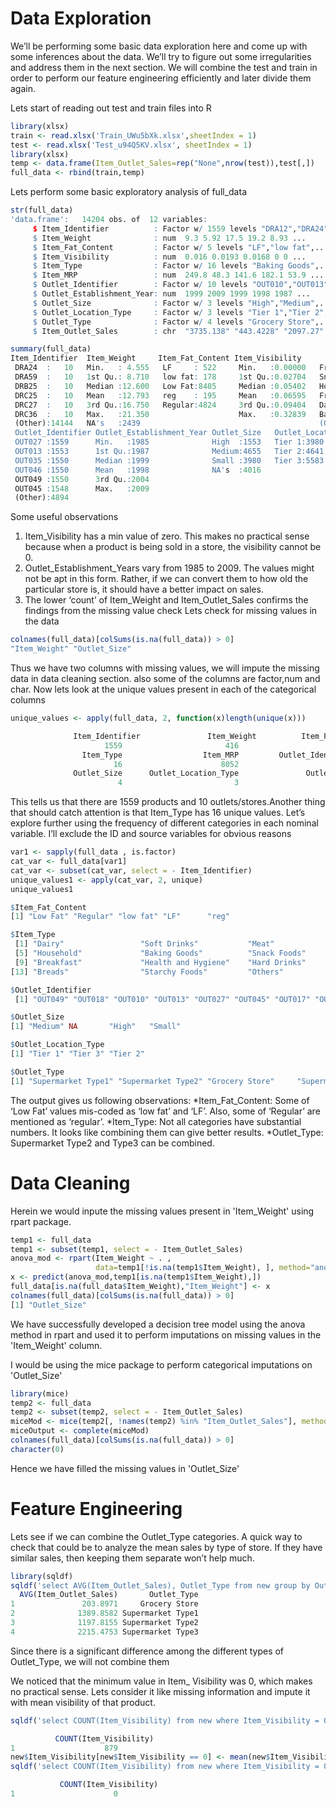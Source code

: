 # Data Exploration

We’ll be performing some basic data exploration here and come up with some inferences about the data. 
We’ll try to figure out some irregularities and address them in the next section. 
We will combine the test and train in order to perform our feature engineering  efficiently and later divide them again.

Lets start of reading out test and train files into R
```R
library(xlsx)
train <- read.xlsx('Train_UWu5bXk.xlsx',sheetIndex = 1)
test <- read.xlsx('Test_u94Q5KV.xlsx', sheetIndex = 1)
library(xlsx)
temp <- data.frame(Item_Outlet_Sales=rep("None",nrow(test)),test[,])
full_data <- rbind(train,temp)
```
Lets perform some basic exploratory analysis of full_data
```R
str(full_data)
'data.frame':	14204 obs. of  12 variables:
     $ Item_Identifier          : Factor w/ 1559 levels "DRA12","DRA24",..: 157 9 663 1122 1298 759 697 739 441 991 ...
     $ Item_Weight              : num  9.3 5.92 17.5 19.2 8.93 ...
     $ Item_Fat_Content         : Factor w/ 5 levels "LF","low fat",..: 3 5 3 5 3 5 5 3 5 5 ...
     $ Item_Visibility          : num  0.016 0.0193 0.0168 0 0 ...
     $ Item_Type                : Factor w/ 16 levels "Baking Goods",..: 5 15 11 7 10 1 14 14 6 6 ...
     $ Item_MRP                 : num  249.8 48.3 141.6 182.1 53.9 ...
     $ Outlet_Identifier        : Factor w/ 10 levels "OUT010","OUT013",..: 10 4 10 1 2 4 2 6 8 3 ...
     $ Outlet_Establishment_Year: num  1999 2009 1999 1998 1987 ...
     $ Outlet_Size              : Factor w/ 3 levels "High","Medium",..: 2 2 2 NA 1 2 1 2 NA NA ...
     $ Outlet_Location_Type     : Factor w/ 3 levels "Tier 1","Tier 2",..: 1 3 1 3 3 3 3 3 2 2 ...
     $ Outlet_Type              : Factor w/ 4 levels "Grocery Store",..: 2 3 2 1 2 3 2 4 2 2 ...
     $ Item_Outlet_Sales        : chr  "3735.138" "443.4228" "2097.27" "732.38" ...
```
```R
summary(full_data)
Item_Identifier  Item_Weight     Item_Fat_Content Item_Visibility                   Item_Type       Item_MRP     
 DRA24  :   10   Min.   : 4.555   LF     : 522     Min.   :0.00000   Fruits and Vegetables:2013   Min.   : 31.29  
 DRA59  :   10   1st Qu.: 8.710   low fat: 178     1st Qu.:0.02704   Snack Foods          :1989   1st Qu.: 94.01  
 DRB25  :   10   Median :12.600   Low Fat:8485     Median :0.05402   Household            :1548   Median :142.25  
 DRC25  :   10   Mean   :12.793   reg    : 195     Mean   :0.06595   Frozen Foods         :1426   Mean   :141.00  
 DRC27  :   10   3rd Qu.:16.750   Regular:4824     3rd Qu.:0.09404   Dairy                :1136   3rd Qu.:185.86  
 DRC36  :   10   Max.   :21.350                    Max.   :0.32839   Baking Goods         :1086   Max.   :266.89  
 (Other):14144   NA's   :2439                                        (Other)              :5006                   
 Outlet_Identifier Outlet_Establishment_Year Outlet_Size   Outlet_Location_Type            Outlet_Type   Item_Outlet_Sales 
 OUT027 :1559      Min.   :1985              High  :1553   Tier 1:3980          Grocery Store    :1805   Length:14204      
 OUT013 :1553      1st Qu.:1987              Medium:4655   Tier 2:4641          Supermarket Type1:9294   Class :character  
 OUT035 :1550      Median :1999              Small :3980   Tier 3:5583          Supermarket Type2:1546   Mode  :character  
 OUT046 :1550      Mean   :1998              NA's  :4016                        Supermarket Type3:1559                     
 OUT049 :1550      3rd Qu.:2004                                                                                            
 OUT045 :1548      Max.   :2009                                                                                            
 (Other):4894
 ```
Some useful observations
   1) Item_Visibility has a min value of zero. This makes no practical sense because when a product is being sold in a store,
      the visibility cannot be 0.
   2) Outlet_Establishment_Years vary from 1985 to 2009. The values might not be apt in this form. Rather, 
      if we can convert them to how old the particular store is, it should have a better impact on sales.
   3) The lower ‘count’ of Item_Weight and Item_Outlet_Sales confirms the findings from the missing value check
 Lets check for missing values in the data 
```R
colnames(full_data)[colSums(is.na(full_data)) > 0]
"Item_Weight" "Outlet_Size"
```
 Thus we have two columns with missing values, we will impute the missing data in data cleaning section.
 also some of the columns are factor,num and char. Now lets look at the unique values present in each of the categorical columns
```R
unique_values <- apply(full_data, 2, function(x)length(unique(x)))

              Item_Identifier               Item_Weight          Item_Fat_Content           Item_Visibility 
                     1559                       416                         5                     13006 
                Item_Type                  Item_MRP         Outlet_Identifier Outlet_Establishment_Year 
                       16                      8052                        10                         9 
              Outlet_Size      Outlet_Location_Type               Outlet_Type         Item_Outlet_Sales 
                        4                         3                         4                      3494 
 ```                      
This tells us that there are 1559 products and 10 outlets/stores.Another thing that should catch attention is that Item_Type has 16 unique values.
Let’s explore further using the frequency of different categories in each nominal variable. I’ll exclude the ID and source variables for obvious reasons
```R
var1 <- sapply(full_data , is.factor)
cat_var <- full_data[var1]
cat_var <- subset(cat_var, select = - Item_Identifier)
unique_values1 <- apply(cat_var, 2, unique)
unique_values1

$Item_Fat_Content
[1] "Low Fat" "Regular" "low fat" "LF"      "reg"    

$Item_Type
 [1] "Dairy"                 "Soft Drinks"           "Meat"                  "Fruits and Vegetables"
 [5] "Household"             "Baking Goods"          "Snack Foods"           "Frozen Foods"         
 [9] "Breakfast"             "Health and Hygiene"    "Hard Drinks"           "Canned"               
[13] "Breads"                "Starchy Foods"         "Others"                "Seafood"              

$Outlet_Identifier
 [1] "OUT049" "OUT018" "OUT010" "OUT013" "OUT027" "OUT045" "OUT017" "OUT046" "OUT035" "OUT019"

$Outlet_Size
[1] "Medium" NA       "High"   "Small" 

$Outlet_Location_Type
[1] "Tier 1" "Tier 3" "Tier 2"

$Outlet_Type
[1] "Supermarket Type1" "Supermarket Type2" "Grocery Store"     "Supermarket Type3"
```
The output gives us following observations:
*Item_Fat_Content: Some of ‘Low Fat’ values mis-coded as ‘low fat’ and ‘LF’. Also, some of ‘Regular’ are mentioned as ‘regular’.
*Item_Type: Not all categories have substantial numbers. It looks like combining them can give better results.
*Outlet_Type: Supermarket Type2 and Type3 can be combined.

# Data Cleaning

Herein we would inpute the missing values present in 'Item_Weight'  using rpart package.

```R
temp1 <- full_data
temp1 <- subset(temp1, select = - Item_Outlet_Sales)
anova_mod <- rpart(Item_Weight ~ . , 
                   data=temp1[!is.na(temp1$Item_Weight), ], method="anova", na.action=na.omit)  
x <- predict(anova_mod,temp1[is.na(temp1$Item_Weight),])
full_data[is.na(full_data$Item_Weight),"Item_Weight"] <- x
colnames(full_data)[colSums(is.na(full_data)) > 0]
[1] "Outlet_Size"
```
We have successfully developed a decision tree model using the anova method in rpart  and used it to perform imputations on missing 
values in the 'Item_Weight' column.

I would be using the mice package to perform categorical imputations on 'Outlet_Size'
```R
library(mice)
temp2 <- full_data
temp2 <- subset(temp2, select = - Item_Outlet_Sales)
miceMod <- mice(temp2[, !names(temp2) %in% "Item_Outlet_Sales"], method="rf")  
miceOutput <- complete(miceMod)
colnames(full_data)[colSums(is.na(full_data)) > 0]
character(0)
```
Hence we have filled the missing values in 'Outlet_Size'

# Feature Engineering

Lets see if we can combine the Outlet_Type categories. A quick way to check that could be to analyze the mean sales by type of store. If they have similar sales, then keeping them separate won’t help much.
```R
library(sqldf)
sqldf('select AVG(Item_Outlet_Sales), Outlet_Type from new group by Outlet_Type ')
  AVG(Item_Outlet_Sales)       Outlet_Type
1               203.8971     Grocery Store
2              1389.8582 Supermarket Type1
3              1197.8155 Supermarket Type2
4              2215.4753 Supermarket Type3
```
Since there is a significant difference among the different types of  Outlet_Type, we will not combine them

We noticed that the minimum value in Item_ Visibility was 0, which makes no practical sense. Lets consider it like missing information and impute it with mean visibility of that product.
```R
sqldf('select COUNT(Item_Visibility) from new where Item_Visibility = 0 ')

          COUNT(Item_Visibility)
1                    879
new$Item_Visibility[new$Item_Visibility == 0] <- mean(new$Item_Visibility)
sqldf('select COUNT(Item_Visibility) from new where Item_Visibility = 0 ')

           COUNT(Item_Visibility)
1                      0
```

